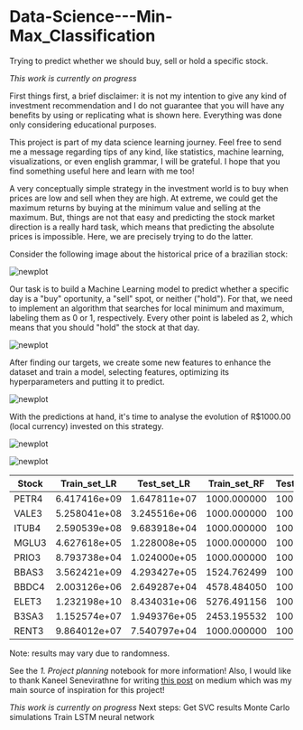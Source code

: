 # Data-Science---Min-Max_Classification
Trying to predict whether we should buy, sell or hold a specific stock.

*This work is currently on progress*

First things first, a brief disclaimer: it is not my intention to give any kind of investment recommendation and I do not guarantee that you will have any benefits by using or replicating what is shown here. Everything was done only considering educational purposes.

This project is part of my data science learning journey. Feel free to send me a message regarding tips of any kind, like statistics, machine learning, visualizations, or even english grammar, I will be grateful. I hope that you find something useful here and learn with me too!

A very conceptually simple strategy in the investment world is to buy when prices are low and sell when they are high. At extreme, we could get the maximum returns by buying at the minimum value and selling at the maximum. But, things are not that easy and predicting the stock market direction is a really hard task, which means that predicting the absolute prices is impossible. Here, we are precisely trying to do the latter.

Consider the following image about the historical price of a brazilian stock:

![newplot](https://user-images.githubusercontent.com/76738265/197007110-2725f834-ba14-4f3d-aa5e-55c23e5c3ec4.png)

Our task is to build a Machine Learning model to predict whether a specific day is a "buy" oportunity, a "sell" spot, or neither ("hold"). For that, we need to implement an algorithm that searches for local minimum and maximum, labeling them as 0 or 1, respectively. Every other point is labeled as 2, which means that you should "hold" the stock at that day.

![newplot](https://user-images.githubusercontent.com/76738265/197007316-13ea0053-4319-4656-88f3-45959f4e93a5.png)

After finding our targets, we create some new features to enhance the dataset and train a model, selecting features, optimizing its hyperparameters and putting it to predict.  

![newplot](https://user-images.githubusercontent.com/76738265/197007540-68c4e69f-f90c-432c-bcb6-7950cbb1ccd3.png)

With the predictions at hand, it's time to analyse the evolution of R$1000.00 (local currency) invested on this strategy.

![newplot](https://user-images.githubusercontent.com/76738265/197359583-656394e8-4954-4670-9dac-2c6db60c30ef.png)

![newplot](https://user-images.githubusercontent.com/76738265/197359588-1ed4c6ac-dd81-4f7b-b3d7-7bb2c3395d92.png)


|Stock|Train_set_LR|Test_set_LR |Train_set_RF|Test_set_RF|Train_set_SVC|Test_set_SVC|
|-----|------------|------------|------------|-----------|-------------|------------|
|PETR4|6.417416e+09|1.647811e+07|1000.000000 |1000.0     |             |            |
|VALE3|5.258041e+08|3.245516e+06|1000.000000 |1000.0     |             |            |
|ITUB4|2.590539e+08|9.683918e+04|1000.000000 |1000.0     |             |            |
|MGLU3|4.627618e+05|1.228008e+05|1000.000000 |1000.0     |             |            |
|PRIO3|8.793738e+04|1.024000e+05|1000.000000 |1000.0     |             |            |
|BBAS3|3.562421e+09|4.293427e+05|1524.762499 |1000.0     |             |            |
|BBDC4|2.003126e+06|2.649287e+04|4578.484050 |1000.0     |             |            |
|ELET3|1.232198e+10|8.434031e+06|5276.491156 |1000.0     |             |            |
|B3SA3|1.152574e+07|1.949376e+05|2453.195532 |1000.0     |             |            |
|RENT3|9.864012e+07|7.540797e+04|1000.000000 |1000.0     |             |            |

Note: results may vary due to randomness.

See the *1. Project planning* notebook for more information!
Also, I would like to thank Kaneel Senevirathne for writing [this post] on medium which was my main source of inspiration for this project!

*This work is currently on progress*
Next steps:
Get SVC results
Monte Carlo simulations
Train LSTM neural network

[this post]:https://medium.com/analytics-vidhya/how-im-using-machine-learning-to-trade-in-the-stock-market-3ba981a2ffc2
